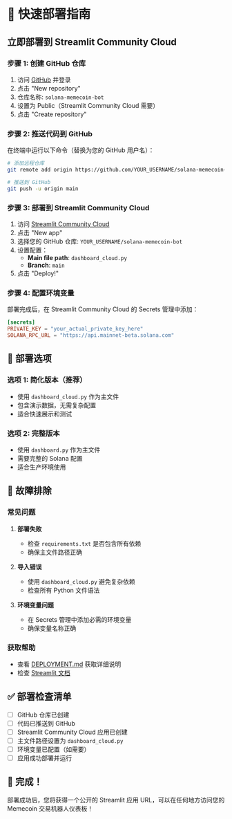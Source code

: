 # 🚀 快速部署指南

## 立即部署到 Streamlit Community Cloud

### 步骤 1: 创建 GitHub 仓库

1. 访问 [GitHub](https://github.com) 并登录
2. 点击 "New repository"
3. 仓库名称: `solana-memecoin-bot`
4. 设置为 Public（Streamlit Community Cloud 需要）
5. 点击 "Create repository"

### 步骤 2: 推送代码到 GitHub

在终端中运行以下命令（替换为您的 GitHub 用户名）：

```bash
# 添加远程仓库
git remote add origin https://github.com/YOUR_USERNAME/solana-memecoin-bot.git

# 推送到 GitHub
git push -u origin main
```

### 步骤 3: 部署到 Streamlit Community Cloud

1. 访问 [Streamlit Community Cloud](https://share.streamlit.io/)
2. 点击 "New app"
3. 选择您的 GitHub 仓库: `YOUR_USERNAME/solana-memecoin-bot`
4. 设置配置：
   - **Main file path**: `dashboard_cloud.py`
   - **Branch**: `main`
5. 点击 "Deploy!"

### 步骤 4: 配置环境变量

部署完成后，在 Streamlit Community Cloud 的 Secrets 管理中添加：

```toml
[secrets]
PRIVATE_KEY = "your_actual_private_key_here"
SOLANA_RPC_URL = "https://api.mainnet-beta.solana.com"
```

## 🎯 部署选项

### 选项 1: 简化版本（推荐）
- 使用 `dashboard_cloud.py` 作为主文件
- 包含演示数据，无需复杂配置
- 适合快速展示和测试

### 选项 2: 完整版本
- 使用 `dashboard.py` 作为主文件
- 需要完整的 Solana 配置
- 适合生产环境使用

## 🔧 故障排除

### 常见问题

1. **部署失败**
   - 检查 `requirements.txt` 是否包含所有依赖
   - 确保主文件路径正确

2. **导入错误**
   - 使用 `dashboard_cloud.py` 避免复杂依赖
   - 检查所有 Python 文件语法

3. **环境变量问题**
   - 在 Secrets 管理中添加必需的环境变量
   - 确保变量名称正确

### 获取帮助

- 查看 [DEPLOYMENT.md](DEPLOYMENT.md) 获取详细说明
- 检查 [Streamlit 文档](https://docs.streamlit.io/streamlit-community-cloud)

## ✅ 部署检查清单

- [ ] GitHub 仓库已创建
- [ ] 代码已推送到 GitHub
- [ ] Streamlit Community Cloud 应用已创建
- [ ] 主文件路径设置为 `dashboard_cloud.py`
- [ ] 环境变量已配置（如需要）
- [ ] 应用成功部署并运行

## 🎉 完成！

部署成功后，您将获得一个公开的 Streamlit 应用 URL，可以在任何地方访问您的 Memecoin 交易机器人仪表板！
